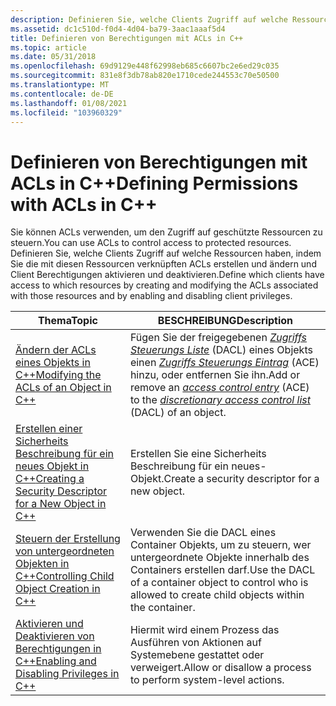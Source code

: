 ```yaml
---
description: Definieren Sie, welche Clients Zugriff auf welche Ressourcen haben, indem Sie die mit diesen Ressourcen verknüpften ACLs erstellen und ändern und Client Berechtigungen aktivieren und deaktivieren.
ms.assetid: dc1c510d-f0d4-4d04-ba79-3aac1aaaf5d4
title: Definieren von Berechtigungen mit ACLs in C++
ms.topic: article
ms.date: 05/31/2018
ms.openlocfilehash: 69d9129e448f62998eb685c6607bc2e6ed29c035
ms.sourcegitcommit: 831e8f3db78ab820e1710cede244553c70e50500
ms.translationtype: MT
ms.contentlocale: de-DE
ms.lasthandoff: 01/08/2021
ms.locfileid: "103960329"
---
```

# <a name="defining-permissions-with-acls-in-c"></a><span data-ttu-id="60d55-103">Definieren von Berechtigungen mit ACLs in C++</span><span class="sxs-lookup"><span data-stu-id="60d55-103">Defining Permissions with ACLs in C++</span></span>

<span data-ttu-id="60d55-104">Sie können ACLs verwenden, um den Zugriff auf geschützte Ressourcen zu steuern.</span><span class="sxs-lookup"><span data-stu-id="60d55-104">You can use ACLs to control access to protected resources.</span></span> <span data-ttu-id="60d55-105">Definieren Sie, welche Clients Zugriff auf welche Ressourcen haben, indem Sie die mit diesen Ressourcen verknüpften ACLs erstellen und ändern und Client Berechtigungen aktivieren und deaktivieren.</span><span class="sxs-lookup"><span data-stu-id="60d55-105">Define which clients have access to which resources by creating and modifying the ACLs associated with those resources and by enabling and disabling client privileges.</span></span>



| <span data-ttu-id="60d55-106">Thema</span><span class="sxs-lookup"><span data-stu-id="60d55-106">Topic</span></span>                                                                                                                | <span data-ttu-id="60d55-107">BESCHREIBUNG</span><span class="sxs-lookup"><span data-stu-id="60d55-107">Description</span></span>                                                                                                                                                                                                                                                                                                             |
|----------------------------------------------------------------------------------------------------------------------|-------------------------------------------------------------------------------------------------------------------------------------------------------------------------------------------------------------------------------------------------------------------------------------------------------------------------|
| [<span data-ttu-id="60d55-108">Ändern der ACLs eines Objekts in C++</span><span class="sxs-lookup"><span data-stu-id="60d55-108">Modifying the ACLs of an Object in C++</span></span>](modifying-the-acls-of-an-object-in-c--.md)                                 | <span data-ttu-id="60d55-109">Fügen Sie der freigegebenen [*Zugriffs Steuerungs Liste*](/windows/desktop/SecGloss/d-gly) (DACL) eines Objekts einen [*Zugriffs Steuerungs Eintrag*](/windows/desktop/SecGloss/a-gly) (ACE) hinzu, oder entfernen Sie ihn.</span><span class="sxs-lookup"><span data-stu-id="60d55-109">Add or remove an [*access control entry*](/windows/desktop/SecGloss/a-gly) (ACE) to the [*discretionary access control list*](/windows/desktop/SecGloss/d-gly) (DACL) of an object.</span></span> |
| [<span data-ttu-id="60d55-110">Erstellen einer Sicherheits Beschreibung für ein neues Objekt in C++</span><span class="sxs-lookup"><span data-stu-id="60d55-110">Creating a Security Descriptor for a New Object in C++</span></span>](creating-a-security-descriptor-for-a-new-object-in-c--.md) | <span data-ttu-id="60d55-111">Erstellen Sie eine Sicherheits Beschreibung für ein neues-Objekt.</span><span class="sxs-lookup"><span data-stu-id="60d55-111">Create a security descriptor for a new object.</span></span>                                                                                                                                                                                                                                                                          |
| [<span data-ttu-id="60d55-112">Steuern der Erstellung von untergeordneten Objekten in C++</span><span class="sxs-lookup"><span data-stu-id="60d55-112">Controlling Child Object Creation in C++</span></span>](controlling-child-object-creation-in-c--.md)                             | <span data-ttu-id="60d55-113">Verwenden Sie die DACL eines Container Objekts, um zu steuern, wer untergeordnete Objekte innerhalb des Containers erstellen darf.</span><span class="sxs-lookup"><span data-stu-id="60d55-113">Use the DACL of a container object to control who is allowed to create child objects within the container.</span></span>                                                                                                                                                                                                              |
| [<span data-ttu-id="60d55-114">Aktivieren und Deaktivieren von Berechtigungen in C++</span><span class="sxs-lookup"><span data-stu-id="60d55-114">Enabling and Disabling Privileges in C++</span></span>](enabling-and-disabling-privileges-in-c--.md)                             | <span data-ttu-id="60d55-115">Hiermit wird einem Prozess das Ausführen von Aktionen auf Systemebene gestattet oder verweigert.</span><span class="sxs-lookup"><span data-stu-id="60d55-115">Allow or disallow a process to perform system-level actions.</span></span>                                                                                                                                                                                                                                                            |



 

 

 
